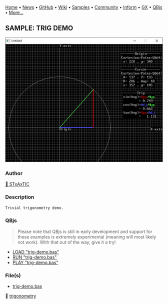 [Home](https://qb64.com) • [News](../../news.md) • [GitHub](https://github.com/QB64Official/qb64) • [Wiki](https://github.com/QB64Official/qb64/wiki) • [Samples](../../samples.md) • [Community](../../community.md) • [Inform](../../inform.md) • [GX](../../gx.md) • [QBjs](../../qbjs.md) • [More...](../../more.md)

## SAMPLE: TRIG DEMO

![screenshot.png](img/screenshot.png)

### Author

[🐝 STxAxTIC](../stxaxtic.md) 

### Description

```text
Trivial trigonometry demo.
```

### QBjs

> Please note that QBjs is still in early development and support for these examples is extremely experimental (meaning will most likely not work). With that out of the way, give it a try!

* [LOAD "trig-demo.bas"](https://v6p9d9t4.ssl.hwcdn.net/html/5963335/index.html?src=https://qb64.com/samples/trig-demo/src/trig-demo.bas)
* [RUN "trig-demo.bas"](https://v6p9d9t4.ssl.hwcdn.net/html/5963335/index.html?mode=auto&src=https://qb64.com/samples/trig-demo/src/trig-demo.bas)
* [PLAY "trig-demo.bas"](https://v6p9d9t4.ssl.hwcdn.net/html/5963335/index.html?mode=play&src=https://qb64.com/samples/trig-demo/src/trig-demo.bas)

### File(s)

* [trig-demo.bas](src/trig-demo.bas)

🔗 [trigonometry](../trigonometry.md)
